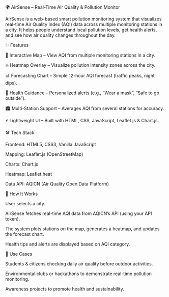 🌍 AirSense – Real-Time Air Quality & Pollution Monitor

AirSense is a web-based smart pollution monitoring system that visualizes real-time Air Quality Index (AQI) data across multiple monitoring stations in a city.
It helps people understand local pollution levels, get health alerts, and see how air quality changes throughout the day.

✨ Features

📍 Interactive Map – View AQI from multiple monitoring stations in a city.

🔥 Heatmap Overlay – Visualize pollution intensity zones across the city.

📊 Forecasting Chart – Simple 12-hour AQI forecast (traffic peaks, night dips).

🏥 Health Guidance – Personalized alerts (e.g., “Wear a mask”, “Safe to go outside”).

🏙 Multi-Station Support – Averages AQI from several stations for accuracy.

⚡ Lightweight UI – Built with HTML, CSS, JavaScript, Leaflet.js & Chart.js.

🛠 Tech Stack

Frontend: HTML5, CSS3, Vanilla JavaScript

Mapping: Leaflet.js (OpenStreetMap)

Charts: Chart.js

Heatmap: Leaflet.heat

Data API: AQICN (Air Quality Open Data Platform)

🚀 How It Works

User selects a city.

AirSense fetches real-time AQI data from AQICN’s API (using your API token).

The system plots stations on the map, generates a heatmap, and updates the forecast chart.

Health tips and alerts are displayed based on AQI category.

📌 Use Cases

Students & citizens checking daily air quality before outdoor activities.

Environmental clubs or hackathons to demonstrate real-time pollution monitoring.

Awareness projects to promote health and sustainability.
